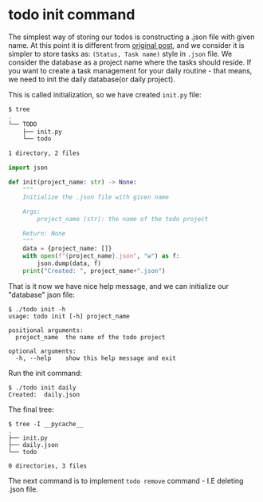 # todo init command

The simplest way of storing our todos is constructing a .json file with given name.
At this point it is different from [original post](https://realpython.com/python-typer-cli/), 
and we consider it is simpler to store tasks as: `(Status, Task name)` style in `.json` file.
We consider the database as a project name where the tasks should reside.
If you want to create a task management for your daily routine - that means, we need to init the daily database(or daily project).

This is called initialization, so we have created `init.py` file:

```bash
$ tree
.
└── TODO
    ├── init.py
    └── todo

1 directory, 2 files
```

```py title="init.py"
import json

def init(project_name: str) -> None:
    """
    Initialize the .json file with given name

    Args:
        project_name (str): the name of the todo project
    
    Return: None
    """
    data = {project_name: []}
    with open(f"{project_name}.json", "w") as f:
        json.dump(data, f)
    print("Created: ", project_name+".json")
```

That is it now we have nice help message, and we can initialize our "database" json file:

```console
$ ./todo init -h
usage: todo init [-h] project_name

positional arguments:
  project_name  the name of the todo project

optional arguments:
  -h, --help    show this help message and exit
```

Run the init command:

```console
$ ./todo init daily
Created:  daily.json
```

The final tree:

```console
$ tree -I __pycache__
.
├── init.py
├── daily.json
└── todo

0 directories, 3 files
```

The next command is to implement `todo remove` command - I.E deleting .json file.
